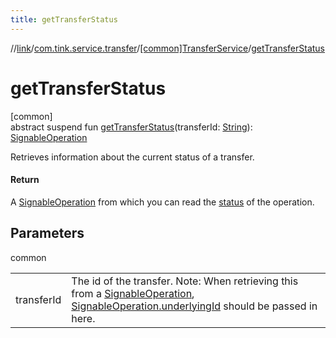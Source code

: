 ```yaml
---
title: getTransferStatus
---
```

//[link](../../../index.html)/[com.tink.service.transfer](../index.html)/[[common]TransferService](index.html)/[getTransferStatus](get-transfer-status.html)



# getTransferStatus



[common]\
abstract suspend fun [getTransferStatus](get-transfer-status.html)(transferId: [String](https://kotlinlang.org/api/latest/jvm/stdlib/kotlin/-string/index.html)): [SignableOperation](../../com.tink.model.transfer/[common]-signable-operation/index.html)



Retrieves information about the current status of a transfer.



#### Return



A [SignableOperation](../../com.tink.model.transfer/[common]-signable-operation/index.html) from which you can read the [status](../../com.tink.model.transfer/[common]-signable-operation/-status/index.html) of the operation.



## Parameters


common

| | |
|---|---|
| transferId | The id of the transfer. Note: When retrieving this from a [SignableOperation](../../com.tink.model.transfer/[common]-signable-operation/index.html), [SignableOperation.underlyingId](../../com.tink.model.transfer/[common]-signable-operation/underlying-id.html) should be passed in here. |




